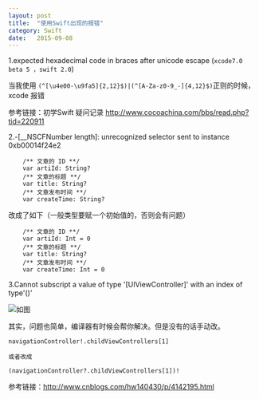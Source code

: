 ```yaml
---
layout: post
title:  "使用Swift出现的报错"
category: Swift
date:   2015-09-08
---
```

1.expected hexadecimal code in braces after unicode escape (`xcode7.0 beta 5 ，swift 2.0`)

当我使用 `(^[\u4e00-\u9fa5]{2,12}$)|(^[A-Za-z0-9_-]{4,12}$)`正则的时候，xcode 报错

参考链接：初学Swift 疑问记录   <http://www.cocoachina.com/bbs/read.php?tid=220911>

2.-[__NSCFNumber length]: unrecognized selector sent to instance 0xb00014f24e2

```
    /** 文章的 ID **/
    var artiId: String?
    /** 文章的标题 **/
    var title: String?
    /** 文章发布时间 **/
    var createTime: String?
```
改成了如下（一般类型要赋一个初始值的，否则会有问题）
```
    /** 文章的 ID **/
    var artiId: Int = 0
    /** 文章的标题 **/
    var title: String?
    /** 文章发布时间 **/
    var createTime: Int = 0
```
3.Cannot subscript a value of type '[UIViewController]' with an index of type'()'

![如图](/image/swifterror/error01.png)

其实，问题也简单，编译器有时候会帮你解决。但是没有的话手动改。

```
navigationController!.childViewControllers[1]

或者改成 

(navigationController?.childViewControllers[1])!
```

参考链接：http://www.cnblogs.com/hw140430/p/4142195.html




 















